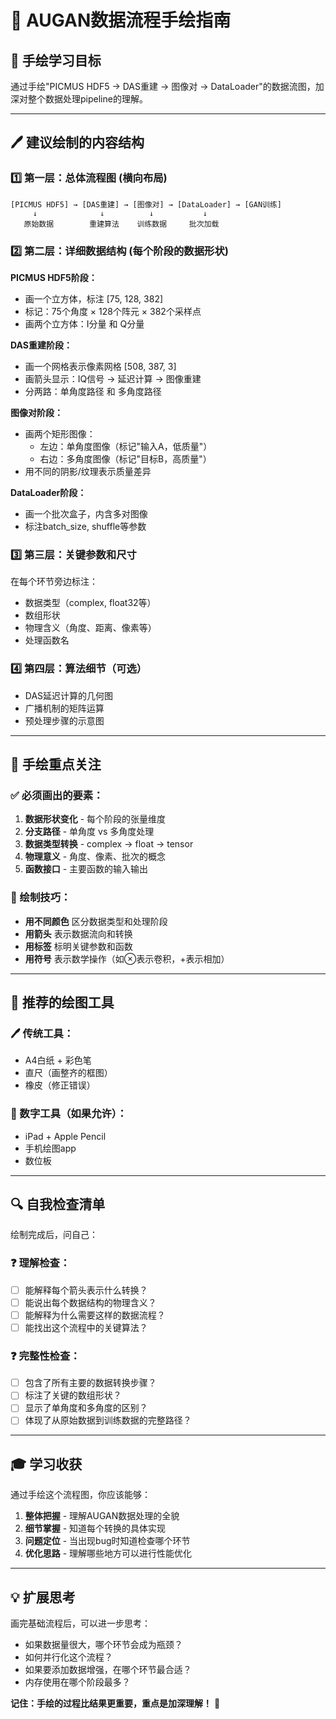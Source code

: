 # 🎨 AUGAN数据流程手绘指南

## 📝 手绘学习目标
通过手绘"PICMUS HDF5 → DAS重建 → 图像对 → DataLoader"的数据流图，加深对整个数据处理pipeline的理解。

---

## 🖊️ 建议绘制的内容结构

### 1️⃣ 第一层：总体流程图 (横向布局)
```
[PICMUS HDF5] → [DAS重建] → [图像对] → [DataLoader] → [GAN训练]
     ↓              ↓          ↓           ↓
   原始数据        重建算法    训练数据     批次加载
```

### 2️⃣ 第二层：详细数据结构 (每个阶段的数据形状)

**PICMUS HDF5阶段：**
- 画一个立方体，标注 [75, 128, 382]
- 标记：75个角度 × 128个阵元 × 382个采样点
- 画两个立方体：I分量 和 Q分量

**DAS重建阶段：**
- 画一个网格表示像素网格 [508, 387, 3]
- 画箭头显示：IQ信号 → 延迟计算 → 图像重建
- 分两路：单角度路径 和 多角度路径

**图像对阶段：**
- 画两个矩形图像：
  - 左边：单角度图像（标记"输入A，低质量"）
  - 右边：多角度图像（标记"目标B，高质量"）
- 用不同的阴影/纹理表示质量差异

**DataLoader阶段：**
- 画一个批次盒子，内含多对图像
- 标注batch_size, shuffle等参数

### 3️⃣ 第三层：关键参数和尺寸
在每个环节旁边标注：
- 数据类型（complex, float32等）
- 数组形状
- 物理含义（角度、距离、像素等）
- 处理函数名

### 4️⃣ 第四层：算法细节（可选）
- DAS延迟计算的几何图
- 广播机制的矩阵运算
- 预处理步骤的示意图

---

## 🎯 手绘重点关注

### ✅ 必须画出的要素：
1. **数据形状变化** - 每个阶段的张量维度
2. **分支路径** - 单角度 vs 多角度处理
3. **数据类型转换** - complex → float → tensor
4. **物理意义** - 角度、像素、批次的概念
5. **函数接口** - 主要函数的输入输出

### 🎨 绘制技巧：
- **用不同颜色** 区分数据类型和处理阶段
- **用箭头** 表示数据流向和转换
- **用标签** 标明关键参数和函数
- **用符号** 表示数学操作（如⊗表示卷积，+表示相加）

---

## 📐 推荐的绘图工具

### 🖊️ 传统工具：
- A4白纸 + 彩色笔
- 直尺（画整齐的框图）
- 橡皮（修正错误）

### 📱 数字工具（如果允许）：
- iPad + Apple Pencil
- 手机绘图app
- 数位板

---

## 🔍 自我检查清单

绘制完成后，问自己：

### ❓ 理解检查：
- [ ] 能解释每个箭头表示什么转换？
- [ ] 能说出每个数据结构的物理含义？
- [ ] 能解释为什么需要这样的数据流程？
- [ ] 能找出这个流程中的关键算法？

### ❓ 完整性检查：
- [ ] 包含了所有主要的数据转换步骤？
- [ ] 标注了关键的数组形状？
- [ ] 显示了单角度和多角度的区别？
- [ ] 体现了从原始数据到训练数据的完整路径？

---

## 🎓 学习收获

通过手绘这个流程图，你应该能够：

1. **整体把握** - 理解AUGAN数据处理的全貌
2. **细节掌握** - 知道每个转换的具体实现
3. **问题定位** - 当出现bug时知道检查哪个环节
4. **优化思路** - 理解哪些地方可以进行性能优化

---

## 💡 扩展思考

画完基础流程后，可以进一步思考：
- 如果数据量很大，哪个环节会成为瓶颈？
- 如何并行化这个流程？
- 如果要添加数据增强，在哪个环节最合适？
- 内存使用在哪个阶段最多？

**记住：手绘的过程比结果更重要，重点是加深理解！** 🎯